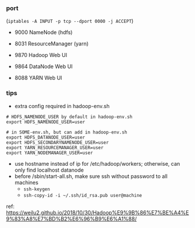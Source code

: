### port

(`iptables -A INPUT -p tcp --dport 0000 -j ACCEPT`)

- 9000 NameNode (hdfs)
- 8031 ResourceManager (yarn)

- 9870 Hadoop Web UI
- 9864 DataNode Web UI
- 8088 YARN Web UI

### tips

- extra config required in hadoop-env.sh

```
# HDFS_NAMENODE_USER by default in hadoop-env.sh
export HDFS_NAMENODE_USER=user

# in SOME-env.sh, but can add in hadoop-env.sh
export HDFS_DATANODE_USER=user
export HDFS_SECONDARYNAMENODE_USER=user
export YARN_RESOURCEMANAGER_USER=user
export YARN_NODEMANAGER_USER=user
```

- use hostname instead of ip for /etc/hadoop/workers; otherwise, can only find localhost datanode
- before /sbin/start-all.sh, make sure ssh without password to all machines
   - `ssh-keygen`
   - `ssh-copy-id -i ~/.ssh/id_rsa.pub user@machine`

ref: https://weilu2.github.io/2018/10/30/Hadoop%E9%9B%86%E7%BE%A4%E9%83%A8%E7%BD%B2%E6%96%B9%E6%A1%88/
